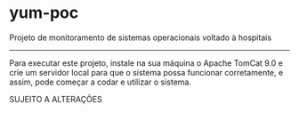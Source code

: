# yum-poc
Projeto de monitoramento de sistemas operacionais voltado à hospitais
___________________________________________________________________________________________________________________________________

Para executar este projeto, instale na sua máquina o Apache TomCat 9.0 e crie um servidor local para que o sistema possa funcionar
corretamente, e assim, pode começar a codar e utilizar o sistema.

SUJEITO A ALTERAÇÕES
